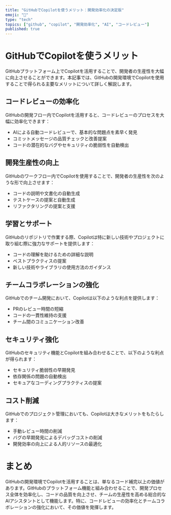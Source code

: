 ```yaml
---
title: "GitHubでCopilotを使うメリット：開発効率化の決定版"
emoji: "🤖"
type: "tech"
topics: ["github", "copilot", "開発効率化", "AI", "コードレビュー"]
published: true
---
```


# GitHubでCopilotを使うメリット

GitHubプラットフォーム上でCopilotを活用することで、開発者の生産性を大幅に向上させることができます。本記事では、GitHubの開発環境でCopilotを使用することで得られる主要なメリットについて詳しく解説します。

## コードレビューの効率化

GitHubの開発フロー内でCopilotを活用すると、コードレビューのプロセスを大幅に効率化できます：

- AIによる自動コードレビューで、基本的な問題点を素早く発見
- コミットメッセージの品質チェックと改善提案
- コードの潜在的なバグやセキュリティの脆弱性を自動検出

## 開発生産性の向上

GitHubのワークフロー内でCopilotを使用することで、開発者の生産性を次のような形で向上させます：

- コードの説明や文書化の自動生成
- テストケースの提案と自動生成
- リファクタリングの提案と支援

## 学習とサポート

GitHubのリポジトリで作業する際、Copilotは特に新しい技術やプロジェクトに取り組む際に強力なサポートを提供します：

- コードの理解を助けるための詳細な説明
- ベストプラクティスの提案
- 新しい技術やライブラリの使用方法のガイダンス

## チームコラボレーションの強化

GitHubでのチーム開発において、Copilotは以下のような利点を提供します：

- PRのレビュー時間の短縮
- コードの一貫性維持の支援
- チーム間のコミュニケーション改善

## セキュリティ強化

GitHubのセキュリティ機能とCopilotを組み合わせることで、以下のような利点が得られます：

- セキュリティ脆弱性の早期発見
- 依存関係の問題の自動検出
- セキュアなコーディングプラクティスの提案

## コスト削減

GitHubでのプロジェクト管理においても、Copilotは大きなメリットをもたらします：

- 手動レビュー時間の削減
- バグの早期発見によるデバッグコストの削減
- 開発効率の向上による人的リソースの最適化

# まとめ

GitHubの開発環境でCopilotを活用することは、単なるコード補完以上の価値があります。GitHubのプラットフォーム機能と組み合わせることで、開発プロセス全体を効率化し、コードの品質を向上させ、チームの生産性を高める総合的なAIアシスタントとして機能します。特に、コードレビューの効率化とチームコラボレーションの強化において、その価値を発揮します。 